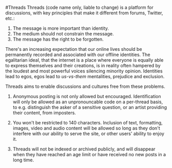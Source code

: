 #Threads
Threads (code name only, liable to change) is a platform for discussions, with key principles that make it different from forums, Twitter, etc.:

1. The message is more important than identity.
2. The medium should not constrain the message.
3. The message has the right to be forgotten.

There's an increasing expectation that our online lives should be permanently recorded and associated with our offline identities. The egalitarian ideal, that the internet is a place where everyone is equally able to express themselves and their creations, is in reality often hampered by the loudest and most powerful voices silencing minority opinion. Identities lead to egos, egos lead to *us-vs-them* mentalities, prejudice and exclusion.

Threads aims to enable discussions and cultures free from these problems.

1. Anonymous posting is not only allowed but encouraged. Identification will only be allowed as an unpronouncable code on a per-thread basis, to e.g. distinguish the asker of a sensitive question, or an artist providing their content, from imposters.

2. You won't be restricted to 140 characters. Inclusion of text, formatting, images, video and audio content will be allowed so long as they don't interfere with our ability to serve the site, or other users' ability to enjoy it.

3. Threads will not be indexed or archived publicly, and will disappear when they have reached an age limit or have received no new posts in a long time.
